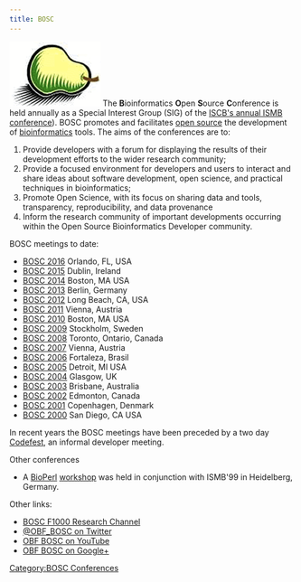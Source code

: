 ```yaml
---
title: BOSC
---
```


![lright|The Bosc Pear](Pear.png "fig:lright|The Bosc Pear") The
**B**ioinformatics **O**pen **S**ource **C**onference is held annually
as a Special Interest Group (SIG) of the [ISCB's annual ISMB
conference](http://www.iscb.org/)). BOSC promotes and facilitates [open
source](wp:open_source "wikilink") the development of
[bioinformatics](wp:bioinformatics "wikilink") tools. The aims of the
conferences are to:

1.  Provide developers with a forum for displaying the results of their
    development efforts to the wider research community;
2.  Provide a focused environment for developers and users to interact
    and share ideas about software development, open science, and
    practical techniques in bioinformatics;
3.  Promote Open Science, with its focus on sharing data and tools,
    transparency, reproducibility, and data provenance
4.  Inform the research community of important developments occurring
    within the Open Source Bioinformatics Developer community.

BOSC meetings to date:

-   [BOSC 2016](BOSC_2016 "wikilink") Orlando, FL, USA
-   [BOSC 2015](BOSC_2015 "wikilink") Dublin, Ireland
-   [BOSC 2014](BOSC_2014 "wikilink") Boston, MA USA
-   [BOSC 2013](BOSC_2013 "wikilink") Berlin, Germany
-   [BOSC 2012](BOSC_2012 "wikilink") Long Beach, CA, USA
-   [BOSC 2011](BOSC_2011 "wikilink") Vienna, Austria
-   [BOSC 2010](BOSC_2010 "wikilink") Boston, MA USA
-   [BOSC 2009](BOSC_2009 "wikilink") Stockholm, Sweden
-   [BOSC 2008](BOSC_2008 "wikilink") Toronto, Ontario, Canada
-   [BOSC 2007](BOSC_2007 "wikilink") Vienna, Austria
-   [BOSC 2006](BOSC_2006 "wikilink") Fortaleza, Brasil
-   [BOSC 2005](BOSC_2005 "wikilink") Detroit, MI USA
-   [BOSC 2004](BOSC_2004 "wikilink") Glasgow, UK
-   [BOSC 2003](BOSC_2003 "wikilink") Brisbane, Australia
-   [BOSC 2002](BOSC_2002 "wikilink") Edmonton, Canada
-   [BOSC 2001](BOSC_2001 "wikilink") Copenhagen, Denmark
-   [BOSC 2000](BOSC_2000 "wikilink") San Diego, CA USA

In recent years the BOSC meetings have been preceded by a two day
[Codefest](Codefest "wikilink"), an informal developer meeting.

Other conferences

-   A [BioPerl](bp:BioPerl "wikilink")
    [workshop](BioPerl_Heidelberg_1999 "wikilink") was held in
    conjunction with ISMB'99 in Heidelberg, Germany.

Other links:

-   [BOSC F1000 Research
    Channel](http://f1000research.com/channels/BOSC)
-   [@OBF\_BOSC on Twitter](http://twitter.com/OBF_BOSC/)
-   [OBF BOSC on YouTube](http://youtube.com/c/OBFBOSC)
-   [OBF BOSC on Google+](http://google.com/+OBFBOSC)

[Category:BOSC Conferences](Category:BOSC_Conferences "wikilink")
